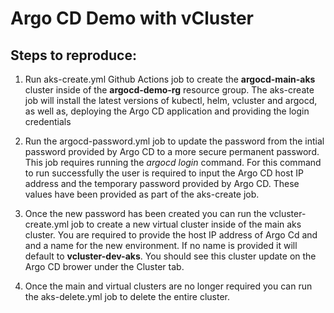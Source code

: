 # Argo CD Demo with vCluster

## Steps to reproduce:
  1. Run aks-create.yml Github Actions job to create the **argocd-main-aks** cluster inside of the **argocd-demo-rg** resource group.
     The aks-create job will install the latest versions of kubectl, helm, vcluster and argocd, as well as, deploying the Argo CD application and providing the login credentials

  2. Run the argocd-password.yml job to update the password from the intial password provided by Argo CD to a more secure permanent password. This job requires running the *argocd login* command.
     For this command to run successfully the user is required to input the Argo CD host IP address and the temporary password provided by Argo CD. These values have been provided as part of the aks-create job.

  3. Once the new password has been created you can run the vcluster-create.yml job to create a new virtual cluster inside of the main aks cluster. You are required to provide the host IP address of Argo Cd and
     and a name for the new environment. If no name is provided it will default to **vcluster-dev-aks**. You should see this cluster update on the Argo CD brower under the Cluster tab.

  4. Once the main and virtual clusters are no longer required you can run the aks-delete.yml job to delete the entire cluster.
